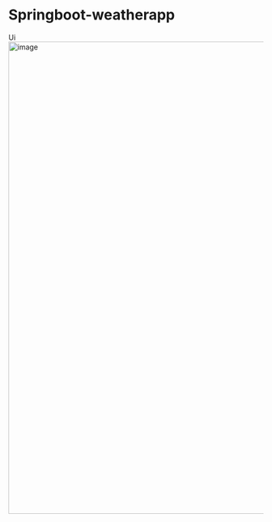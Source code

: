 # Springboot-weatherapp
Ui 
<img width="932" alt="image" src="https://github.com/user-attachments/assets/3377b3a4-2614-47e0-b1cb-866495fd0d18" />
